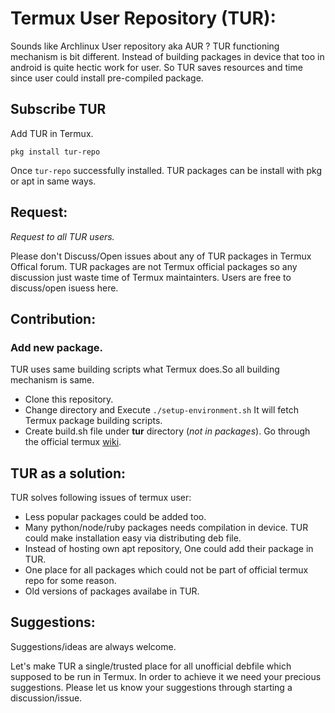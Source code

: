 # Termux User Repository (TUR): 

Sounds like Archlinux User repository aka AUR ? TUR functioning mechanism is bit different. Instead of building packages in device that too in android is quite hectic work for user. 
So TUR saves resources and time since user could install pre-compiled package. 

## Subscribe TUR
Add TUR in Termux. 
```
pkg install tur-repo
```
Once `tur-repo` successfully installed. TUR packages can be install with pkg or apt in same ways. 

## Request:
*Request to all TUR users.*

Please don't Discuss/Open issues about any of TUR packages in Termux Offical forum. TUR packages are not Termux official packages so any discussion just waste time of Termux maintainters. Users are free to discuss/open isuess here. 

## Contribution: 

### Add new package. 
TUR uses same building scripts what Termux does.So all building mechanism is same.
* Clone this repository.
* Change directory and Execute `./setup-environment.sh` It will fetch Termux package building scripts. 
* Create build.sh file under **tur** directory (_not in packages_). 
Go through the official termux [wiki](https://github.com/termux/termux-packages/wiki). 


## TUR as a solution: 
TUR solves following issues of termux user: 

* Less popular packages could be added too.
* Many python/node/ruby packages needs compilation in device. TUR could make installation easy via distributing deb file.
* Instead of hosting own apt repository, One could add their package in TUR. 
* One place for all packages which could not be part of official termux repo for some reason.
* Old versions of packages availabe in TUR. 



## Suggestions:
Suggestions/ideas are always welcome.

Let's make TUR a single/trusted place for all unofficial debfile which supposed to be run in Termux. 
In order to achieve it we need your precious suggestions. Please let us know your suggestions through starting a discussion/issue.
